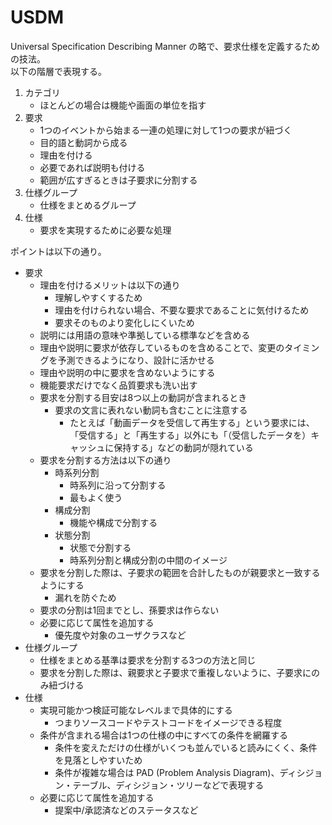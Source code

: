 # USDM

Universal Specification Describing Manner の略で、要求仕様を定義するための技法。  
以下の階層で表現する。

1. カテゴリ
    - ほとんどの場合は機能や画面の単位を指す
2. 要求
    - 1つのイベントから始まる一連の処理に対して1つの要求が紐づく
    - 目的語と動詞から成る
    - 理由を付ける
    - 必要であれば説明も付ける
    - 範囲が広すぎるときは子要求に分割する
3. 仕様グループ
    - 仕様をまとめるグループ
4. 仕様
    - 要求を実現するために必要な処理

ポイントは以下の通り。

- 要求
    - 理由を付けるメリットは以下の通り
        - 理解しやすくするため
        - 理由を付けられない場合、不要な要求であることに気付けるため
        - 要求そのものより変化しにくいため
    - 説明には用語の意味や準拠している標準などを含める
    - 理由や説明に要求が依存しているものを含めることで、変更のタイミングを予測できるようになり、設計に活かせる
    - 理由や説明の中に要求を含めないようにする
    - 機能要求だけでなく品質要求も洗い出す
    - 要求を分割する目安は8つ以上の動詞が含まれるとき
        - 要求の文言に表れない動詞も含むことに注意する
            - たとえば「動画データを受信して再生する」という要求には、「受信する」と「再生する」以外にも「（受信したデータを）キャッシュに保持する」などの動詞が隠れている
    - 要求を分割する方法は以下の通り
        - 時系列分割
            - 時系列に沿って分割する
            - 最もよく使う
        - 構成分割
            - 機能や構成で分割する
        - 状態分割
            - 状態で分割する
            - 時系列分割と構成分割の中間のイメージ
    - 要求を分割した際は、子要求の範囲を合計したものが親要求と一致するようにする
        - 漏れを防ぐため
    - 要求の分割は1回までとし、孫要求は作らない
    - 必要に応じて属性を追加する
        - 優先度や対象のユーザクラスなど
- 仕様グループ
    - 仕様をまとめる基準は要求を分割する3つの方法と同じ
    - 要求を分割した際は、親要求と子要求で重複しないように、子要求にのみ紐づける
- 仕様
    - 実現可能かつ検証可能なレベルまで具体的にする
        - つまりソースコードやテストコードをイメージできる程度
    - 条件が含まれる場合は1つの仕様の中にすべての条件を網羅する
        - 条件を変えただけの仕様がいくつも並んでいると読みにくく、条件を見落としやすいため
        - 条件が複雑な場合は PAD (Problem Analysis Diagram)、ディシジョン・テーブル、ディシジョン・ツリーなどで表現する
    - 必要に応じて属性を追加する
        - 提案中/承認済などのステータスなど
